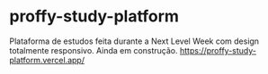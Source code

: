 # proffy-study-platform

Plataforma de estudos feita durante a Next Level Week com design totalmente responsivo.
Ainda em construção.
https://proffy-study-platform.vercel.app/
